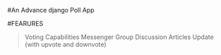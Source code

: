 #An Advance django Poll App 

#FEARURES
>Voting Capabilities
>Messenger
>Group Discussion
>Articles Update (with upvote and downvote)

